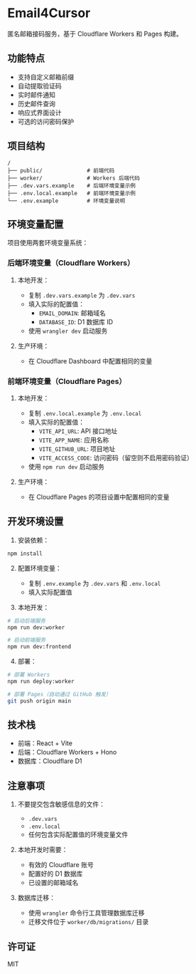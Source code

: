 # Email4Cursor

匿名邮箱接码服务，基于 Cloudflare Workers 和 Pages 构建。

## 功能特点

- 支持自定义邮箱前缀
- 自动提取验证码
- 实时邮件通知
- 历史邮件查询
- 响应式界面设计
- 可选的访问密码保护

## 项目结构

```
/
├── public/              # 前端代码
├── worker/              # Workers 后端代码
├── .dev.vars.example    # 后端环境变量示例
├── .env.local.example   # 前端环境变量示例
└── .env.example         # 环境变量说明
```

## 环境变量配置

项目使用两套环境变量系统：

### 后端环境变量（Cloudflare Workers）

1. 本地开发：
   - 复制 `.dev.vars.example` 为 `.dev.vars`
   - 填入实际的配置值：
     - `EMAIL_DOMAIN`: 邮箱域名
     - `DATABASE_ID`: D1 数据库 ID
   - 使用 `wrangler dev` 启动服务

2. 生产环境：
   - 在 Cloudflare Dashboard 中配置相同的变量

### 前端环境变量（Cloudflare Pages）

1. 本地开发：
   - 复制 `.env.local.example` 为 `.env.local`
   - 填入实际的配置值：
     - `VITE_API_URL`: API 接口地址
     - `VITE_APP_NAME`: 应用名称
     - `VITE_GITHUB_URL`: 项目地址
     - `VITE_ACCESS_CODE`: 访问密码（留空则不启用密码验证）
   - 使用 `npm run dev` 启动服务

2. 生产环境：
   - 在 Cloudflare Pages 的项目设置中配置相同的变量

## 开发环境设置

1. 安装依赖：
```bash
npm install
```

2. 配置环境变量：
   - 复制 `.env.example` 为 `.dev.vars` 和 `.env.local`
   - 填入实际配置值

3. 本地开发：
```bash
# 启动后端服务
npm run dev:worker

# 启动前端服务
npm run dev:frontend
```

4. 部署：
```bash
# 部署 Workers
npm run deploy:worker

# 部署 Pages（自动通过 GitHub 触发）
git push origin main
```

## 技术栈

- 前端：React + Vite
- 后端：Cloudflare Workers + Hono
- 数据库：Cloudflare D1

## 注意事项

1. 不要提交包含敏感信息的文件：
   - `.dev.vars`
   - `.env.local`
   - 任何包含实际配置值的环境变量文件

2. 本地开发时需要：
   - 有效的 Cloudflare 账号
   - 配置好的 D1 数据库
   - 已设置的邮箱域名

3. 数据库迁移：
   - 使用 `wrangler` 命令行工具管理数据库迁移
   - 迁移文件位于 `worker/db/migrations/` 目录

## 许可证

MIT 